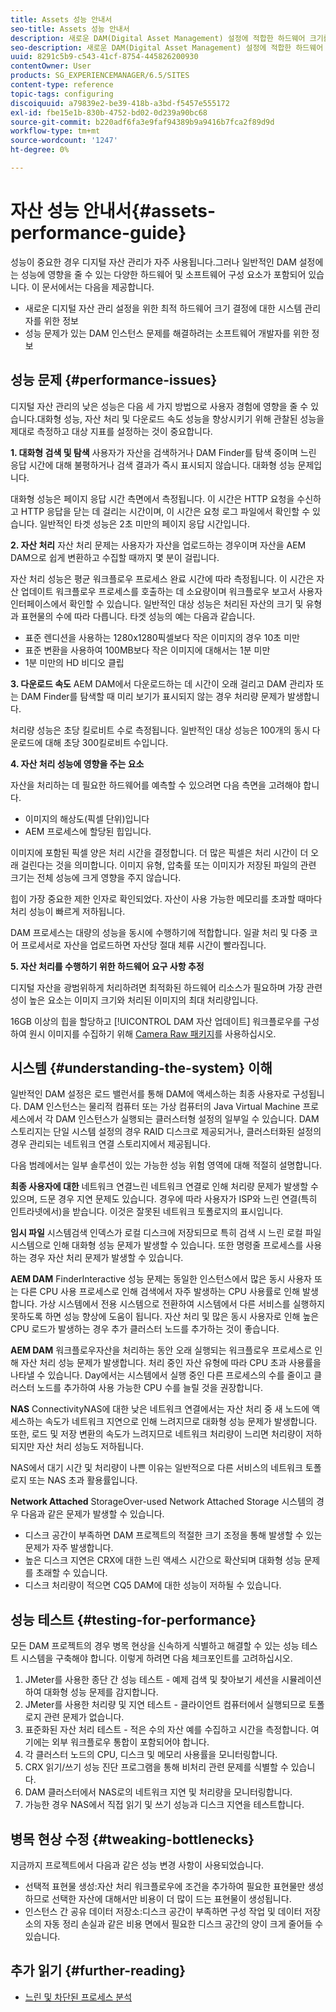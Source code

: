 ```yaml
---
title: Assets 성능 안내서
seo-title: Assets 성능 안내서
description: 새로운 DAM(Digital Asset Management) 설정에 적합한 하드웨어 크기를 결정하는 방법과 성능 문제를 해결하는 방법을 알아봅니다
seo-description: 새로운 DAM(Digital Asset Management) 설정에 적합한 하드웨어 크기를 결정하는 방법과 성능 문제를 해결하는 방법을 알아봅니다
uuid: 8291c5b9-c543-41cf-8754-445826200930
contentOwner: User
products: SG_EXPERIENCEMANAGER/6.5/SITES
content-type: reference
topic-tags: configuring
discoiquuid: a79839e2-be39-418b-a3bd-f5457e555172
exl-id: fbe15e1b-830b-4752-bd02-0d239a90bc68
source-git-commit: b220adf6fa3e9faf94389b9a9416b7fca2f89d9d
workflow-type: tm+mt
source-wordcount: '1247'
ht-degree: 0%

---
```


# 자산 성능 안내서{#assets-performance-guide}

성능이 중요한 경우 디지털 자산 관리가 자주 사용됩니다.그러나 일반적인 DAM 설정에는 성능에 영향을 줄 수 있는 다양한 하드웨어 및 소프트웨어 구성 요소가 포함되어 있습니다. 이 문서에서는 다음을 제공합니다.

* 새로운 디지털 자산 관리 설정을 위한 최적 하드웨어 크기 결정에 대한 시스템 관리자를 위한 정보
* 성능 문제가 있는 DAM 인스턴스 문제를 해결하려는 소프트웨어 개발자를 위한 정보

## 성능 문제 {#performance-issues}

디지털 자산 관리의 낮은 성능은 다음 세 가지 방법으로 사용자 경험에 영향을 줄 수 있습니다.대화형 성능, 자산 처리 및 다운로드 속도 성능을 향상시키기 위해 관찰된 성능을 제대로 측정하고 대상 지표를 설정하는 것이 중요합니다.

**1. 대화형 검색 및 탐색** 사용자가 자산을 검색하거나 DAM Finder를 탐색 중이며 느린 응답 시간에 대해 불평하거나 검색 결과가 즉시 표시되지 않습니다. 대화형 성능 문제입니다.

대화형 성능은 페이지 응답 시간 측면에서 측정됩니다. 이 시간은 HTTP 요청을 수신하고 HTTP 응답을 닫는 데 걸리는 시간이며, 이 시간은 요청 로그 파일에서 확인할 수 있습니다. 일반적인 타겟 성능은 2초 미만의 페이지 응답 시간입니다.

**2. 자산 처리** 자산 처리 문제는 사용자가 자산을 업로드하는 경우이며 자산을 AEM DAM으로 쉽게 변환하고 수집할 때까지 몇 분이 걸립니다.

자산 처리 성능은 평균 워크플로우 프로세스 완료 시간에 따라 측정됩니다. 이 시간은 자산 업데이트 워크플로우 프로세스를 호출하는 데 소요량이며 워크플로우 보고서 사용자 인터페이스에서 확인할 수 있습니다. 일반적인 대상 성능은 처리된 자산의 크기 및 유형과 표현물의 수에 따라 다릅니다. 타겟 성능의 예는 다음과 같습니다.

* 표준 렌디션을 사용하는 1280x1280픽셀보다 작은 이미지의 경우 10초 미만
* 표준 변환을 사용하여 100MB보다 작은 이미지에 대해서는 1분 미만
* 1분 미만의 HD 비디오 클립

**3. 다운로드 속도** AEM DAM에서 다운로드하는 데 시간이 오래 걸리고 DAM 관리자 또는 DAM Finder를 탐색할 때 미리 보기가 표시되지 않는 경우 처리량 문제가 발생합니다.

처리량 성능은 초당 킬로비트 수로 측정됩니다. 일반적인 대상 성능은 100개의 동시 다운로드에 대해 초당 300킬로비트 수입니다.

**4. 자산 처리 성능에 영향을 주는 요소**

자산을 처리하는 데 필요한 하드웨어를 예측할 수 있으려면 다음 측면을 고려해야 합니다.

* 이미지의 해상도(픽셀 단위)입니다
* AEM 프로세스에 할당된 힙입니다.

이미지에 포함된 픽셀 양은 처리 시간을 결정합니다. 더 많은 픽셀은 처리 시간이 더 오래 걸린다는 것을 의미합니다.
이미지 유형, 압축률 또는 이미지가 저장된 파일의 관련 크기는 전체 성능에 크게 영향을 주지 않습니다.

힙이 가장 중요한 제한 인자로 확인되었다. 자산이 사용 가능한 메모리를 초과할 때마다 처리 성능이 빠르게 저하됩니다.

DAM 프로세스는 대량의 성능을 동시에 수행하기에 적합합니다. 일괄 처리 및 다중 코어 프로세서로 자산을 업로드하면 자산당 절대 체류 시간이 빨라집니다.

**5. 자산 처리를 수행하기 위한 하드웨어 요구 사항 추정**

디지털 자산을 광범위하게 처리하려면 최적화된 하드웨어 리소스가 필요하며 가장 관련성이 높은 요소는 이미지 크기와 처리된 이미지의 최대 처리량입니다.

16GB 이상의 힙을 할당하고 [!UICONTROL DAM 자산 업데이트] 워크플로우를 구성하여 원시 이미지를 수집하기 위해 [Camera Raw 패키지](/help/assets/camera-raw.md)를 사용하십시오.

## 시스템 {#understanding-the-system} 이해

일반적인 DAM 설정은 로드 밸런서를 통해 DAM에 액세스하는 최종 사용자로 구성됩니다. DAM 인스턴스는 물리적 컴퓨터 또는 가상 컴퓨터의 Java Virtual Machine 프로세스에서 각 DAM 인스턴스가 실행되는 클러스터형 설정의 일부일 수 있습니다. DAM 스토리지는 단일 시스템 설정의 경우 RAID 디스크로 제공되거나, 클러스터화된 설정의 경우 관리되는 네트워크 연결 스토리지에서 제공됩니다.

다음 범례에서는 일부 솔루션이 있는 가능한 성능 위험 영역에 대해 적절히 설명합니다.

**최종 사용자에 대한** 네트워크 연결느린 네트워크 연결로 인해 처리량 문제가 발생할 수 있으며, 드문 경우 지연 문제도 있습니다. 경우에 따라 사용자가 ISP와 느린 연결(특히 인트라넷에서)을 받습니다. 이것은 잘못된 네트워크 토폴로지의 표시입니다.

**임시 파일** 시스템검색 인덱스가 로컬 디스크에 저장되므로 특히 검색 시 느린 로컬 파일 시스템으로 인해 대화형 성능 문제가 발생할 수 있습니다. 또한 명령줄 프로세스를 사용하는 경우 자산 처리 문제가 발생할 수 있습니다.

**AEM DAM** FinderInteractive 성능 문제는 동일한 인스턴스에서 많은 동시 사용자 또는 다른 CPU 사용 프로세스로 인해 검색에서 자주 발생하는 CPU 사용률로 인해 발생합니다. 가상 시스템에서 전용 시스템으로 전환하여 시스템에서 다른 서비스를 실행하지 못하도록 하면 성능 향상에 도움이 됩니다. 자산 처리 및 많은 동시 사용자로 인해 높은 CPU 로드가 발생하는 경우 추가 클러스터 노드를 추가하는 것이 좋습니다.

**AEM DAM** 워크플로우자산을 처리하는 동안 오래 실행되는 워크플로우 프로세스로 인해 자산 처리 성능 문제가 발생합니다. 처리 중인 자산 유형에 따라 CPU 초과 사용률을 나타낼 수 있습니다. Day에서는 시스템에서 실행 중인 다른 프로세스의 수를 줄이고 클러스터 노드를 추가하여 사용 가능한 CPU 수를 늘릴 것을 권장합니다.

**NAS** ConnectivityNAS에 대한 낮은 네트워크 연결에서는 자산 처리 중 새 노드에 액세스하는 속도가 네트워크 지연으로 인해 느려지므로 대화형 성능 문제가 발생합니다. 또한, 로드 및 저장 변환의 속도가 느려지므로 네트워크 처리량이 느리면 처리량이 저하되지만 자산 처리 성능도 저하됩니다.

NAS에서 대기 시간 및 처리량이 나쁜 이유는 일반적으로 다른 서비스의 네트워크 토폴로지 또는 NAS 초과 활용률입니다.

**Network Attached** StorageOver-used Network Attached Storage 시스템의 경우 다음과 같은 문제가 발생할 수 있습니다.

* 디스크 공간이 부족하면 DAM 프로젝트의 적절한 크기 조정을 통해 발생할 수 있는 문제가 자주 발생합니다.
* 높은 디스크 지연은 CRX에 대한 느린 액세스 시간으로 확산되며 대화형 성능 문제를 초래할 수 있습니다.
* 디스크 처리량이 적으면 CQ5 DAM에 대한 성능이 저하될 수 있습니다.

## 성능 테스트 {#testing-for-performance}

모든 DAM 프로젝트의 경우 병목 현상을 신속하게 식별하고 해결할 수 있는 성능 테스트 시스템을 구축해야 합니다. 이렇게 하려면 다음 체크포인트를 고려하십시오.

1. JMeter를 사용한 종단 간 성능 테스트 - 예제 검색 및 찾아보기 세션을 시뮬레이션하여 대화형 성능 문제를 감지합니다.
1. JMeter를 사용한 처리량 및 지연 테스트 - 클라이언트 컴퓨터에서 실행되므로 토폴로지 관련 문제가 없습니다.
1. 표준화된 자산 처리 테스트 - 적은 수의 자산 예를 수집하고 시간을 측정합니다. 여기에는 외부 워크플로우 통합이 포함되어야 합니다.
1. 각 클러스터 노드의 CPU, 디스크 및 메모리 사용률을 모니터링합니다.
1. CRX 읽기/쓰기 성능 진단 프로그램을 통해 비처리 관련 문제를 식별할 수 있습니다.
1. DAM 클러스터에서 NAS로의 네트워크 지연 및 처리량을 모니터링합니다.
1. 가능한 경우 NAS에서 직접 읽기 및 쓰기 성능과 디스크 지연을 테스트합니다.

## 병목 현상 수정 {#tweaking-bottlenecks}

지금까지 프로젝트에서 다음과 같은 성능 변경 사항이 사용되었습니다.

* 선택적 표현물 생성:자산 처리 워크플로우에 조건을 추가하여 필요한 표현물만 생성하므로 선택한 자산에 대해서만 비용이 더 많이 드는 표현물이 생성됩니다.
* 인스턴스 간 공유 데이터 저장소:디스크 공간이 부족하면 구성 작업 및 데이터 저장소의 자동 정리 손실과 같은 비용 면에서 필요한 디스크 공간의 양이 크게 줄어들 수 있습니다.

## 추가 읽기 {#further-reading}

* [느린 및 차단된 프로세스 분석](https://helpx.adobe.com/experience-manager/kb/AnalyzeSlowAndBlockedProcesses.html)
